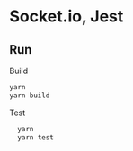 
# Socket.io, Jest



## Run


Build
```bash
yarn
yarn build
```


Test
```bash
  yarn
  yarn test
```

